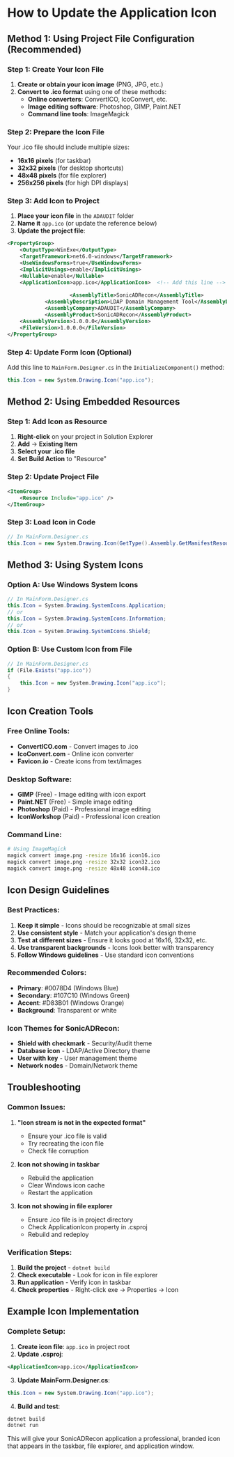 # How to Update the Application Icon

## Method 1: Using Project File Configuration (Recommended)

### Step 1: Create Your Icon File
1. **Create or obtain your icon image** (PNG, JPG, etc.)
2. **Convert to .ico format** using one of these methods:
   - **Online converters**: ConvertICO, IcoConvert, etc.
   - **Image editing software**: Photoshop, GIMP, Paint.NET
   - **Command line tools**: ImageMagick

### Step 2: Prepare the Icon File
Your .ico file should include multiple sizes:
- **16x16 pixels** (for taskbar)
- **32x32 pixels** (for desktop shortcuts)
- **48x48 pixels** (for file explorer)
- **256x256 pixels** (for high DPI displays)

### Step 3: Add Icon to Project
1. **Place your icon file** in the `ADAUDIT` folder
2. **Name it** `app.ico` (or update the reference below)
3. **Update the project file**:

```xml
<PropertyGroup>
    <OutputType>WinExe</OutputType>
    <TargetFramework>net6.0-windows</TargetFramework>
    <UseWindowsForms>true</UseWindowsForms>
    <ImplicitUsings>enable</ImplicitUsings>
    <Nullable>enable</Nullable>
    <ApplicationIcon>app.ico</ApplicationIcon>  <!-- Add this line -->
    
                    <AssemblyTitle>SonicADRecon</AssemblyTitle>
            <AssemblyDescription>LDAP Domain Management Tool</AssemblyDescription>
            <AssemblyCompany>ADAUDIT</AssemblyCompany>
            <AssemblyProduct>SonicADRecon</AssemblyProduct>
    <AssemblyVersion>1.0.0.0</AssemblyVersion>
    <FileVersion>1.0.0.0</FileVersion>
</PropertyGroup>
```

### Step 4: Update Form Icon (Optional)
Add this line to `MainForm.Designer.cs` in the `InitializeComponent()` method:

```csharp
this.Icon = new System.Drawing.Icon("app.ico");
```

## Method 2: Using Embedded Resources

### Step 1: Add Icon as Resource
1. **Right-click** on your project in Solution Explorer
2. **Add** → **Existing Item**
3. **Select your .ico file**
4. **Set Build Action** to "Resource"

### Step 2: Update Project File
```xml
<ItemGroup>
    <Resource Include="app.ico" />
</ItemGroup>
```

### Step 3: Load Icon in Code
```csharp
// In MainForm.Designer.cs
this.Icon = new System.Drawing.Icon(GetType().Assembly.GetManifestResourceStream("ADAUDIT.app.ico"));
```

## Method 3: Using System Icons

### Option A: Use Windows System Icons
```csharp
// In MainForm.Designer.cs
this.Icon = System.Drawing.SystemIcons.Application;
// or
this.Icon = System.Drawing.SystemIcons.Information;
// or
this.Icon = System.Drawing.SystemIcons.Shield;
```

### Option B: Use Custom Icon from File
```csharp
// In MainForm.Designer.cs
if (File.Exists("app.ico"))
{
    this.Icon = new System.Drawing.Icon("app.ico");
}
```

## Icon Creation Tools

### Free Online Tools:
- **ConvertICO.com** - Convert images to .ico
- **IcoConvert.com** - Online icon converter
- **Favicon.io** - Create icons from text/images

### Desktop Software:
- **GIMP** (Free) - Image editing with icon export
- **Paint.NET** (Free) - Simple image editing
- **Photoshop** (Paid) - Professional image editing
- **IconWorkshop** (Paid) - Professional icon creation

### Command Line:
```bash
# Using ImageMagick
magick convert image.png -resize 16x16 icon16.ico
magick convert image.png -resize 32x32 icon32.ico
magick convert image.png -resize 48x48 icon48.ico
```

## Icon Design Guidelines

### Best Practices:
1. **Keep it simple** - Icons should be recognizable at small sizes
2. **Use consistent style** - Match your application's design theme
3. **Test at different sizes** - Ensure it looks good at 16x16, 32x32, etc.
4. **Use transparent backgrounds** - Icons look better with transparency
5. **Follow Windows guidelines** - Use standard icon conventions

### Recommended Colors:
- **Primary**: #0078D4 (Windows Blue)
- **Secondary**: #107C10 (Windows Green)
- **Accent**: #D83B01 (Windows Orange)
- **Background**: Transparent or white

### Icon Themes for SonicADRecon:
- **Shield with checkmark** - Security/Audit theme
- **Database icon** - LDAP/Active Directory theme
- **User with key** - User management theme
- **Network nodes** - Domain/Network theme

## Troubleshooting

### Common Issues:
1. **"Icon stream is not in the expected format"**
   - Ensure your .ico file is valid
   - Try recreating the icon file
   - Check file corruption

2. **Icon not showing in taskbar**
   - Rebuild the application
   - Clear Windows icon cache
   - Restart the application

3. **Icon not showing in file explorer**
   - Ensure .ico file is in project directory
   - Check ApplicationIcon property in .csproj
   - Rebuild and redeploy

### Verification Steps:
1. **Build the project** - `dotnet build`
2. **Check executable** - Look for icon in file explorer
3. **Run application** - Verify icon in taskbar
4. **Check properties** - Right-click exe → Properties → Icon

## Example Icon Implementation

### Complete Setup:
1. **Create icon file**: `app.ico` in project root
2. **Update .csproj**:
```xml
<ApplicationIcon>app.ico</ApplicationIcon>
```
3. **Update MainForm.Designer.cs**:
```csharp
this.Icon = new System.Drawing.Icon("app.ico");
```
4. **Build and test**:
```bash
dotnet build
dotnet run
```

This will give your SonicADRecon application a professional, branded icon that appears in the taskbar, file explorer, and application window. 